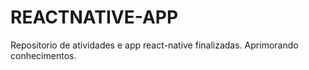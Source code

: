 # REACTNATIVE-APP
Repositorio de atividades e app react-native finalizadas. Aprimorando conhecimentos.
